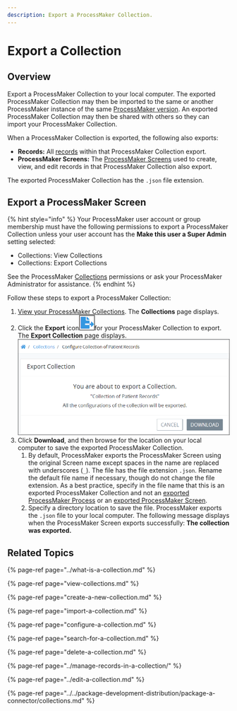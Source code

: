```yaml
---
description: Export a ProcessMaker Collection.
---
```


# Export a Collection

## Overview

Export a ProcessMaker Collection to your local computer. The exported ProcessMaker Collection may then be imported to the same or another ProcessMaker instance of the same [ProcessMaker version](../../using-processmaker/application-version-details.md#view-processmaker-version-information). An exported ProcessMaker Collection may then be shared with others so they can import your ProcessMaker Collection.

When a ProcessMaker Collection is exported, the following also exports:

* **Records:** All [records](../manage-records-in-a-collection/view-all-records-in-a-collection.md#view-all-records-in-a-collection) within that ProcessMaker Collection export.
* **ProcessMaker Screens:** The [ProcessMaker Screens](../../designing-processes/design-forms/what-is-a-form.md) used to create, view, and edit records in that ProcessMaker Collection also export.

The exported ProcessMaker Collection has the `.json` file extension.

## Export a ProcessMaker Screen

{% hint style="info" %}
Your ProcessMaker user account or group membership must have the following permissions to export a ProcessMaker Collection unless your user account has the **Make this user a Super Admin** setting selected:

* Collections: View Collections
* Collections: Export Collections

See the ProcessMaker [Collections](../../processmaker-administration/permission-descriptions-for-users-and-groups.md#collections) permissions or ask your ProcessMaker Administrator for assistance.
{% endhint %}

Follow these steps to export a ProcessMaker Collection:

1. [View your ProcessMaker Collections](view-collections.md#view-all-collections). The **Collections** page displays.
2. Click the **Export** icon![](../../.gitbook/assets/export-process-icon-processes.png)for your ProcessMaker Collection to export. The **Export Collection** page displays. ![](../../.gitbook/assets/export-collection-page-package.png) 
3. Click **Download**, and then browse for the location on your local computer to save the exported ProcessMaker Collection.
   1. By default, ProcessMaker exports the ProcessMaker Screen using the original Screen name except spaces in the name are replaced with underscores \(`_`\). The file has the file extension `.json`. Rename the default file name if necessary, though do not change the file extension. As a best practice, specify in the file name that this is an exported ProcessMaker Collection and not an [exported ProcessMaker Process](../../designing-processes/viewing-processes/view-the-list-of-processes/export-a-bpmn-compliant-process.md#export-a-bpmn-2-0-compliant-process) or an [exported ProcessMaker Screen](../../designing-processes/design-forms/manage-forms/export-a-screen.md).
   2. Specify a directory location to save the file. ProcessMaker exports the `.json` file to your local computer. The following message displays when the ProcessMaker Screen exports successfully: **The collection was exported.**

## Related Topics

{% page-ref page="../what-is-a-collection.md" %}

{% page-ref page="view-collections.md" %}

{% page-ref page="create-a-new-collection.md" %}

{% page-ref page="import-a-collection.md" %}

{% page-ref page="configure-a-collection.md" %}

{% page-ref page="search-for-a-collection.md" %}

{% page-ref page="delete-a-collection.md" %}

{% page-ref page="../manage-records-in-a-collection/" %}

{% page-ref page="../edit-a-collection.md" %}

{% page-ref page="../../package-development-distribution/package-a-connector/collections.md" %}

